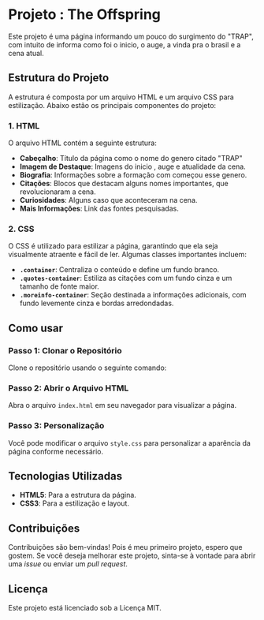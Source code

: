# Projeto : The Offspring
 
Este projeto é uma página informando um pouco do surgimento do "TRAP", com intuito de informa como foi o inicio, o auge, a vinda pra o brasil e a cena atual.
## Estrutura do Projeto
 
A estrutura é composta por um arquivo HTML e um arquivo CSS para estilização. Abaixo estão os principais componentes do projeto:
 
### 1. HTML
 
O arquivo HTML contém a seguinte estrutura:
 
- **Cabeçalho**: Título da página como o nome do genero citado "TRAP"
- **Imagem de Destaque**: Imagens do inicio , auge e atualidade da cena.
- **Biografia**: Informações sobre a formação com começou esse genero.
- **Citações**: Blocos que destacam alguns nomes importantes, que revolucionaram a cena.
- **Curiosidades**: Alguns caso que aconteceram na cena.
- **Mais Informações**: Link das fontes pesquisadas.
 
### 2. CSS
 
O CSS é utilizado para estilizar a página, garantindo que ela seja visualmente atraente e fácil de ler. Algumas classes importantes incluem:
 
- **`.container`**: Centraliza o conteúdo e define um fundo branco.
- **`.quotes-container`**: Estiliza as citações com um fundo cinza e um tamanho de fonte maior.
- **`.moreinfo-container`**: Seção destinada a informações adicionais, com fundo levemente cinza e bordas arredondadas.
 
## Como usar
 
###  Passo 1: Clonar o Repositório
Clone o repositório usando o seguinte comando:
 
<!-- ```bash
https://github.com/Andre98-byte/Offspring.git
``` -->
 
### Passo 2: Abrir o Arquivo HTML
Abra o arquivo `index.html` em seu navegador para visualizar a página.
 
### Passo 3: Personalização
Você pode modificar o arquivo `style.css` para personalizar a aparência da página conforme necessário.
 
## Tecnologias Utilizadas
- **HTML5**: Para a estrutura da página.
- **CSS3**: Para a estilização e layout.
 
## Contribuições
Contribuições são bem-vindas! 
Pois é meu primeiro projeto, espero que gostem.
Se você deseja melhorar este projeto, sinta-se à vontade para abrir uma *issue* ou enviar um *pull request*.
 
## Licença
Este projeto está licenciado sob a Licença MIT.